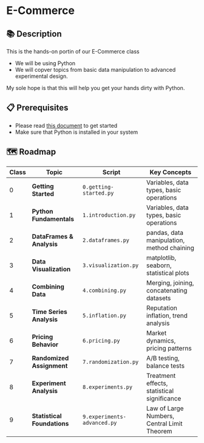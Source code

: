 # E-Commerce

## 📚 Description
This is the hands-on portin of our E-Commerce class
- We will be using Python
- We will copver topics from basic data manipulation to advanced experimental design.

My sole hope is that this will help you get your hands dirty with Python.


## 📋 Prerequisites 
- Please read [this document](https://docs.google.com/document/d/1jUiWn5Q7L2bPBx7yrEfOYs7Cy5U-pQGrA9VJSkVC5Bs/edit?usp=sharing) to get started
- Make sure that Python is installed in your system


## 🗺️ Roadmap

| Class | Topic | Script | Key Concepts |
|-------|-------|--------|--------------|
| 0 | **Getting Started** | `0.getting-started.py` | Variables, data types, basic operations |
| 1 | **Python Fundamentals** | `1.introduction.py` | Variables, data types, basic operations |
| 2 | **DataFrames & Analysis** | `2.dataframes.py` | pandas, data manipulation, method chaining |
| 3 | **Data Visualization** | `3.visualization.py` | matplotlib, seaborn, statistical plots |
| 4 | **Combining Data** | `4.combining.py` | Merging, joining, concatenating datasets |
| 5 | **Time Series Analysis** | `5.inflation.py` | Reputation inflation, trend analysis |
| 6 | **Pricing Behavior** | `6.pricing.py` | Market dynamics, pricing patterns |
| 7 | **Randomized Assignment** | `7.randomization.py` | A/B testing, balance tests |
| 8 | **Experiment Analysis** | `8.experiments.py` | Treatment effects, statistical significance |
| 9 | **Statistical Foundations** | `9.experiments-advanced.py` | Law of Large Numbers, Central Limit Theorem |
